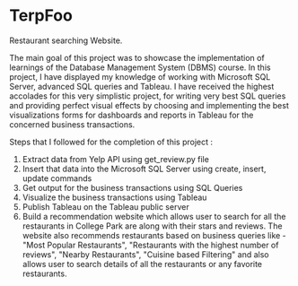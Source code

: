 # TerpFoo
Restaurant searching Website.


The main goal of this project was to showcase the implementation of learnings of the Database Management System (DBMS) course. In this project, I have displayed my knowledge of working with Microsoft SQL Server, advanced SQL queries and Tableau. I have received the highest accolades for this very simplistic project, for writing very best SQL queries and providing perfect visual effects by choosing and implementing the best visualizations forms for dashboards and reports in Tableau for the concerned business transactions.


Steps that I followed for the completion of this project :
1. Extract data from Yelp API using get_review.py file
2. Insert that data into the Microsoft SQL Server using create, insert, update commands
3. Get output for the business transactions using SQL Queries
4. Visualize the business transactions using Tableau
5. Publish Tableau on the Tableau public server
6. Build a recommendation website which allows user to search for all the restaurants in College Park are along with their stars and reviews. The website also recommends restaurants based on business queries like - "Most Popular Restaurants", "Restaurants with the highest number of reviews", "Nearby Restaurants", "Cuisine based Filtering" and also allows user to search details of all the restaurants or any favorite restaurants.


